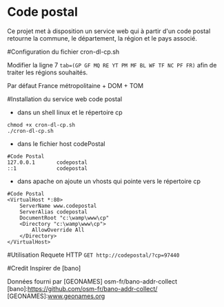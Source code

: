 Code postal
=============
Ce projet met à disposition un service web qui à partir d'un code postal retourne la commune, le département, la région et le pays associé.

#Configuration du fichier cron-dl-cp.sh

Modifier la ligne 7
```tab=(GP GF MQ RE YT PM MF BL WF TF NC PF FR)```
afin de traiter les régions souhaités.

Par défaut France métropolitaine + DOM + TOM

#Installation du service web code postal

* dans un shell linux et le répertoire cp
```
chmod +x cron-dl-cp.sh
./cron-dl-cp.sh
```
* dans le fichier host codePostal
```
#Code Postal
127.0.0.1		codepostal
::1             codepostal
```
* dans apache on ajoute un vhosts qui pointe vers le répertoire cp
```
#Code Postal
<VirtualHost *:80>
    ServerName www.codepostal
    ServerAlias codepostal
    DocumentRoot "c:\wamp\www\cp"
    <Directory "c:\wamp\www\cp">
        AllowOverride All
    </Directory>
</VirtualHost>
```
#Utilisation
Requete HTTP
```GET http://codepostal/?cp=97440```

#Credit
Inspirer de [bano]

Données fourni par [GEONAMES]
osm-fr/bano-addr-collect
[bano]:https://github.com/osm-fr/bano-addr-collect/
[GEONAMES]:www.geonames.org

